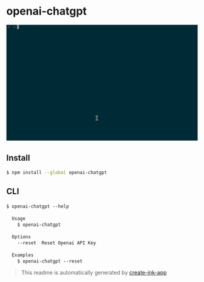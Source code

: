 # openai-chatgpt

<p align="center">
  <img alt="Example usage" src="media/demo.gif">
</p>

## Install

```bash
$ npm install --global openai-chatgpt
```


## CLI

```
$ openai-chatgpt --help

  Usage
    $ openai-chatgpt

  Options
    --reset  Reset Openai API Key

  Examples
    $ openai-chatgpt --reset
```

> This readme is automatically generated by [create-ink-app](https://github.com/vadimdemedes/create-ink-app)
